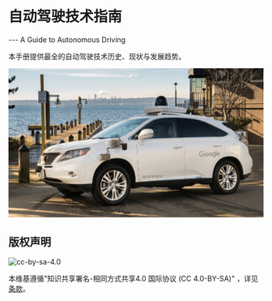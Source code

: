 # 自动驾驶技术指南

--- A Guide to Autonomous Driving

本手册提供最全的自动驾驶技术历史、现状与发展趋势。

![Image result for google autonomous car](google_av.png)

## 版权声明

![cc-by-sa-4.0](https://i.creativecommons.org/l/by-sa/4.0/88x31.png)

本维基遵循"知识共享署名-相同方式共享4.0 国际协议 (CC 4.0-BY-SA)" ，详见[条款](https://creativecommons.org/licenses/by-sa/4.0/deed.zh-Hans)。
